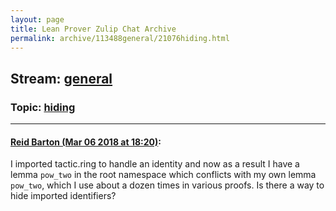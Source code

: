 ```yaml
---
layout: page
title: Lean Prover Zulip Chat Archive 
permalink: archive/113488general/21076hiding.html
---
```


## Stream: [general](index.html)
### Topic: [hiding](21076hiding.html)

---

#### [Reid Barton (Mar 06 2018 at 18:20)](https://leanprover.zulipchat.com/#narrow/stream/113488-general/topic/hiding/near/123359129):
I imported tactic.ring to handle an identity and now as a result I have a lemma `pow_two` in the root namespace which conflicts with my own lemma `pow_two`, which I use about a dozen times in various proofs.
Is there a way to hide imported identifiers?

